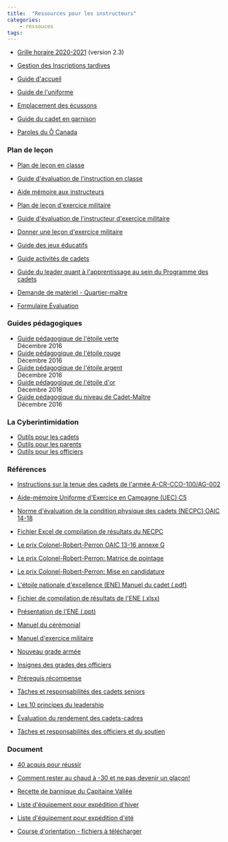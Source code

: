 ```yaml
---
title:  "Ressources pour les instructeurs"  
categories:
    - ressouces 
tags:
---
```


* [Grille horaire 2020-2021](docs/horaire/Cadets_2020_2021_V2.3.xlsx) (version 2.3)
* [Gestion des Inscriptions tardives](Guides/Gestion_Tardive/OAIC_40-01_Annexe_F.pdf)  
      
    
* [Guide d'accueil](docs/Guide_accueil5.pdf)
* [Guide de l'uniforme](docs/Guide_uniformev3.pdf)
* [Emplacement des écussons](docs/emplacementdesecussons.pdf)
* [Guide du cadet en garnison](docs/acc/Guide_cadet_garnison.pdf)
* [Paroles du Ô Canada](docs/O_Canada_paroles.pdf)

### Plan de leçon

* [Plan de leçon en classe](Guides/plandeleconenclasse.doc)
* [Guide d'évaluation de l'instruction en classe](Guides/class_f.pdf)
* [Aide mémoire aux instructeurs](Guides/aide_memoire_instructeur.pdf)  
      
    
* [Plan de leçon d'exercice militaire](Guides/planexercicemilitaire.xls)
* [Guide d'évaluation de l'instructeur d'exercice militaire](Guides/drill_f.pdf)
* [Donner une leçon d'exercice militaire](Guides/Lecondedrill.pdf)  
      
    
* [Guide des jeux éducatifs](Guides/Guide_jeux.pdf)
* [Guide activités de cadets](Guides/Guide_activités_cadets.pdf)
* [Guide du leader quant à l'apprentissage au sein du Programme des cadets](Guides/Guideleader.pdf)
* [Demande de matériel - Quartier-maître](Guides/Demande_dequipement.pdf)
* [Formulaire Évaluation](Guides/FormulaireEvaluationCadets2920.pdf)

### Guides pédagogiques

* [Guide pédagogique de l'étoile verte](guides_f.html#GS)  
    Décembre 2016
* [Guide pédagogique de l'étoile rouge](guides_f.html#RS)  
    Décembre 2016
* [Guide pédagogique de l'étoile argent](guides_f.html#SS)  
    Décembre 2016
* [Guide pédagogique de l'étoile d'or](guides_f.html#Gold)  
    Décembre 2016
* [Guide pédagogique du niveau de Cadet-Maître](guides_f.html#Maitre)  
    Décembre 2016

### La Cyberintimidation

* [Outils pour les cadets](docs/cyberintimidation/outils-pour-les-cadets.pdf)
* [Outils pour les parents](docs/cyberintimidation/outils-pour-les-parents.pdf)
* [Outils pour les officiers](docs/cyberintimidation/outils-pour-les-officiers.pdf)

### Références

* [Instructions sur la tenue des cadets de l'armée A-CR-CCO-100/AG-002](Guides/OAIC46-01/Instructions_Tenue_Cadets.pdf)
* [Aide-mémoire Uniforme d'Exercice en Campagne (UEC) C5](Guides/Directive_UEC_2012-2013v2.pdf)  
      
    
* [Norme d'évaluation de la condition physique des cadets (NECPC) OAIC 14-18](Guides/OAIC14-18/1-OAIC14-18.pdf)
* [Fichier Excel de compilation de résultats du NECPC](Guides/Compilation_14_18_V2.0.xlsx)

* [Le prix Colonel-Robert-Perron OAIC 13-16 annexe G](Guides/OAIC13-16/ColonelPerron1316G.pdf)
* [Le prix Colonel-Robert-Perron: Matrice de pointage](Guides/OAIC13-16/ColonelPerron1316G_app1.pdf)
* [Le prix Colonel-Robert-Perron: Mise en candidature](Guides/OAIC13-16/ColonelPerron1316G_app2.pdf)  
      
    
* [L'étoile nationale d'excellence (ENE) Manuel du cadet (.pdf)](Guides/ENE_Manuel_du_cadet.pdf)
* [Fichier de compilation de résultats de l'ENE (.xlsx)](Guides/Suivi_ENE.xlsx)
* [Présentation de l'ENE (.ppt)](Guides/ÉTOILE_NATIONALE_D_EXCELLENCE.ppt)

* [Manuel du cérémonial](Guides/Manualduceremonial-bil.pdf)
* [Manuel d'exercice militaire](docs/MANUEL_D'EXERCICE_MILITAIRE_APD201.pdf)
* [Nouveau grade armée](Guides/Nouveau_grade_armee.JPG)
* [Insignes des grades des officiers](Guides/INSIGNES_GRADES_OFFICIERS.pdf)
* [Prérequis récompense](Guides/Prérequisrecompense.pdf)  
      
    
* [Tâches et responsabilités des cadets seniors](Guides/TachesResponsabilitesCadetv2013oct.pdf)

* [Les 10 principes du leadership](Guides/PRINCIPES_LEADERSHIP.pdf)
* [Évaluation du rendement des cadets-cadres](Guides/evaluationcadets-cadres.doc)

* [Tâches et responsabilités des officiers et du soutien](Guides/TachesResponsabilitesOfficierv2013oct.pdf)  
      
    

### Document

* [40 acquis pour réussir](docs/40Acquis_pour_le_successs.pdf "40 acquis pour réussir")
* [Comment rester au chaud à -30 et ne pas devenir un glaçon!](Guides/Document_Habillement_INAQ_2013.pdf "Comment rester au chaud à -30 et ne pas devenir un glaçon!")
* [Recette de bannique du Capitaine Vallée](Guides/Recette_bannique.pdf "Recette bannique")
* [Liste d'équipement pour expédition d'hiver](Guides/Liste_equip_hiver.pdf "Liste d'équipement pour expédition")
* [Liste d'équipement pour expédition d'été](Guides/Liste_equip_ete.pdf "Liste d'équipement pour expédition")

* [Course d'orientation - fichiers à télécharger](file/.index.php "Répertoire")